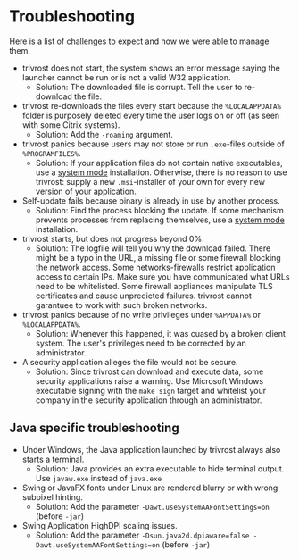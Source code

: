 # Troubleshooting
Here is a list of challenges to expect and how we were able to manage them.

- trivrost does not start, the system shows an error message saying the launcher cannot be run or is not a valid W32 application.
  - Solution: The downloaded file is corrupt. Tell the user to re-download the file.
- trivrost re-downloads the files every start because the `%LOCALAPPDATA%` folder is purposely deleted every time the user logs on or off (as seen with some Citrix systems).
  - Solution: Add the `-roaming` argument.
- trivrost panics because users may not store or run `.exe`-files outside of `%PROGRAMFILES%`.
  - Solution: If your application files do not contain native executables, use a [system mode](lifecycle.md#system-mode) installation. Otherwise, there is no reason to use trivrost: supply a new `.msi`-installer of your own for every new version of your application.
- Self-update fails because binary is already in use by another process.
  - Solution: Find the process blocking the update. If some mechanism prevents processes from replacing themselves, use a [system mode](lifecycle.md#system-mode) installation.
- trivrost starts, but does not progress beyond 0%.
  - Solution: The logfile will tell you why the download failed. There might be a typo in the URL, a missing file or some firewall blocking the network access. Some networks-firewalls restrict application access to certain IPs. Make sure you have communicated what URLs need to be whitelisted.
  Some firewall appliances manipulate TLS certificates and cause unpredicted failures. trivrost cannot garantuee to work with such broken networks.
- trivrost panics because of no write privileges under `%APPDATA%` or `%LOCALAPPDATA%`.
  - Solution: Whenever this happened, it was cuased by a broken client system. The user's privileges need to be corrected by an administrator.
- A security application alleges the file would not be secure.
  - Solution: Since trivrost can download and execute data, some security applications raise a warning. Use Microsoft Windows executable signing with the `make sign` target and whitelist your company in the security application through an administrator.

## Java specific troubleshooting
- Under Windows, the Java application launched by trivrost always also starts a terminal.
  - Solution: Java provides an extra executable to hide terminal output. Use `javaw.exe` instead of `java.exe`
- Swing or JavaFX fonts under Linux are rendered blurry or with wrong subpixel hinting.
  - Solution: Add the parameter `-Dawt.useSystemAAFontSettings=on` (before `-jar`)
- Swing Application HighDPI scaling issues.
  - Solution: Add the parameter `-Dsun.java2d.dpiaware=false -Dawt.useSystemAAFontSettings=on` (before `-jar`)
